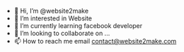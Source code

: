 - 👋 Hi, I’m @website2make
- 👀 I’m interested in Website
- 🌱 I’m currently learning facebook developer
- 💞️ I’m looking to collaborate on ...
- 📫 How to reach me email contact@website2make.com

<!---
website2make/website2make is a ✨ special ✨ repository because its `README.md` (this file) appears on your GitHub profile.
You can click the Preview link to take a look at your changes.
--->
